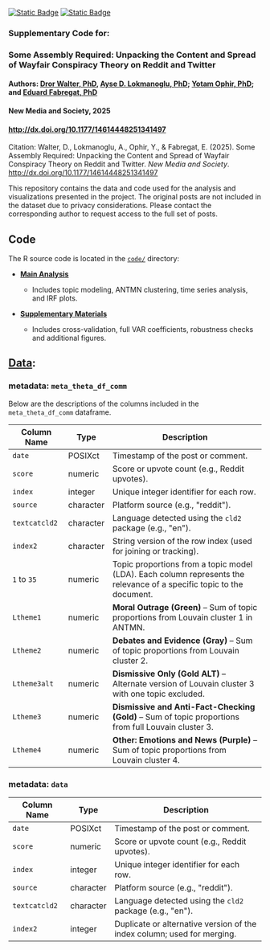 [![Static Badge](https://img.shields.io/badge/R-blue)](https://github.com/aysedeniz09/someassemblyrequired)
[![Static Badge](https://img.shields.io/badge/DOI:10.1177/14614448251341497-yellow)](http://dx.doi.org/10.1177/14614448251341497)


### Supplementary Code for:
### Some Assembly Required: Unpacking the Content and Spread of Wayfair Conspiracy Theory on Reddit and Twitter
#### Authors: [Dror Walter, PhD](https://cas.gsu.edu/profile/dror-walter/), [Ayse D. Lokmanoglu, PhD](https://aysedeniz09.github.io/); [Yotam Ophir, PhD](https://ophiryotam.com/); and [Eduard Fabregat, PhD](https://scholar.google.com/citations?user=QSTQ3TAAAAAJ&hl=en)
#### New Media and Society, 2025
#### <http://dx.doi.org/10.1177/14614448251341497>

Citation: Walter, D., Lokmanoglu, A., Ophir, Y., & Fabregat, E. (2025).  Some Assembly Required: Unpacking the Content and Spread of Wayfair Conspiracy Theory on Reddit and Twitter. *New Media and Society*. http://dx.doi.org/10.1177/14614448251341497


This repository contains the data and code used for the analysis and visualizations presented in the project. The original posts are not included in the dataset due to privacy considerations. Please contact the corresponding author to request access to the full set of posts.

## Code

The R source code is located in the [`code/`](code/) directory:

- **[Main Analysis](wayfair_github.md)**
   - Includes topic modeling, ANTMN clustering, time series analysis, and IRF plots.

- **[Supplementary Materials](wayfair-online-supplement-github.md)**
   - Includes cross-validation, full VAR coefficients, robustness checks and additional figures.

## [Data](https://github.com/aysedeniz09/someassemblyrequired/tree/main/data):

### metadata: `meta_theta_df_comm`

Below are the descriptions of the columns included in the `meta_theta_df_comm` dataframe.

| **Column Name** | **Type**    | **Description** |
|------------------|-------------|------------------|
| `date`           | POSIXct     | Timestamp of the post or comment. |
| `score`          | numeric     | Score or upvote count (e.g., Reddit upvotes). |
| `index`          | integer     | Unique integer identifier for each row. |
| `source`         | character   | Platform source (e.g., "reddit"). |
| `textcatcld2`    | character   | Language detected using the `cld2` package (e.g., "en"). |
| `index2`         | character   | String version of the row index (used for joining or tracking). |
| `1` to `35`      | numeric     | Topic proportions from a topic model (LDA). Each column represents the relevance of a specific topic to the document. |
| `Ltheme1`        | numeric     | **Moral Outrage (Green)** – Sum of topic proportions from Louvain cluster 1 in ANTMN. |
| `Ltheme2`        | numeric     | **Debates and Evidence (Gray)** – Sum of topic proportions from Louvain cluster 2. |
| `Ltheme3alt`     | numeric     | **Dismissive Only (Gold ALT)** – Alternate version of Louvain cluster 3 with one topic excluded. |
| `Ltheme3`        | numeric     | **Dismissive and Anti-Fact-Checking (Gold)** – Sum of topic proportions from full Louvain cluster 3. |
| `Ltheme4`        | numeric     | **Other: Emotions and News (Purple)** – Sum of topic proportions from Louvain cluster 4. |

### metadata: `data`

| **Column Name** | **Type**    | **Description** |
|------------------|-------------|------------------|
| `date`           | POSIXct     | Timestamp of the post or comment. |
| `score`          | numeric     | Score or upvote count (e.g., Reddit upvotes). |
| `index`          | integer     | Unique integer identifier for each row. |
| `source`         | character   | Platform source (e.g., "reddit"). |
| `textcatcld2`    | character   | Language detected using the `cld2` package (e.g., "en"). |
| `index2`         | integer     | Duplicate or alternative version of the index column; used for merging. |
